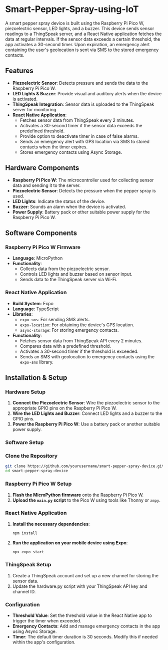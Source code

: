 # Smart-Pepper-Spray-using-IoT

A smart pepper spray device is built using the Raspberry Pi Pico W, piezoelectric sensor, LED lights, and a buzzer. This device sends sensor readings to a ThingSpeak server, and a React Native application fetches the data at regular intervals. If the sensor data exceeds a certain threshold, the app activates a 30-second timer. Upon expiration, an emergency alert containing the user's geolocation is sent via SMS to the stored emergency contacts.

## Features

- **Piezoelectric Sensor**: Detects pressure and sends the data to the Raspberry Pi Pico W.
- **LED Lights & Buzzer**: Provide visual and auditory alerts when the device is activated.
- **ThingSpeak Integration**: Sensor data is uploaded to the ThingSpeak server for monitoring.
- **React Native Application**:
  - Fetches sensor data from ThingSpeak every 2 minutes.
  - Activates a 30-second timer if the sensor data exceeds the predefined threshold.
  - Provide option to deactivate timer in case of false alarms.
  - Sends an emergency alert with GPS location via SMS to stored contacts when the timer expires.
  - Stores emergency contacts using Async Storage.

## Hardware Components

- **Raspberry Pi Pico W**: The microcontroller used for collecting sensor data and sending it to the server.
- **Piezoelectric Sensor**: Detects the pressure when the pepper spray is used.
- **LED Lights**: Indicate the status of the device.
- **Buzzer**: Sounds an alarm when the device is activated.
- **Power Supply**: Battery pack or other suitable power supply for the Raspberry Pi Pico W.

## Software Components

### Raspberry Pi Pico W Firmware

- **Language**: MicroPython
- **Functionality**:
  - Collects data from the piezoelectric sensor.
  - Controls LED lights and buzzer based on sensor input.
  - Sends data to the ThingSpeak server via Wi-Fi.

### React Native Application

- **Build System**: Expo
- **Language**: TypeScript
- **Libraries**:
  - `expo-sms`: For sending SMS alerts.
  - `expo-location`: For obtaining the device's GPS location.
  - `async-storage`: For storing emergency contacts.
- **Functionality**:
  - Fetches sensor data from ThingSpeak API every 2 minutes.
  - Compares data with a predefined threshold.
  - Activates a 30-second timer if the threshold is exceeded.
  - Sends an SMS with geolocation to emergency contacts using the `expo-sms` library.

## Installation & Setup

### Hardware Setup

1. **Connect the Piezoelectric Sensor**: Wire the piezoelectric sensor to the appropriate GPIO pins on the Raspberry Pi Pico W.
2. **Wire the LED Lights and Buzzer**: Connect LED lights and a buzzer to the GPIO pins.
3. **Power the Raspberry Pi Pico W**: Use a battery pack or another suitable power supply.

### Software Setup
 
### Clone the Repository
   ```bash
   git clone https://github.com/yourusername/smart-pepper-spray-device.git
   cd smart-pepper-spray-device
   ```
### Raspberry Pi Pico W Setup

1. **Flash the MicroPython firmware** onto the Raspberry Pi Pico W.
2. **Upload the `main.py` script** to the Pico W using tools like Thonny or `ampy`.

### React Native Application

1. **Install the necessary dependencies**:
   ```bash
   npm install
   ```
2. **Run the application on your mobile device using Expo**:
   ```bash
   npx expo start
   ```
### ThingSpeak Setup

1. Create a ThingSpeak account and set up a new channel for storing the sensor data.
2. Update the hardware.py script with your ThingSpeak API key and channel ID.

### Configuration

- **Threshold Value**: Set the threshold value in the React Native app to trigger the timer when exceeded.
- **Emergency Contacts**: Add and manage emergency contacts in the app using Async Storage.
- **Timer**: The default timer duration is 30 seconds. Modify this if needed within the app's configuration.
